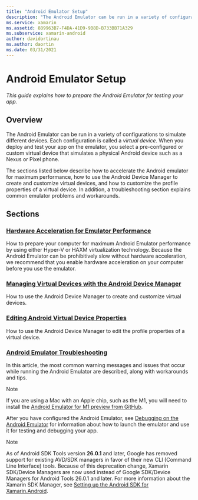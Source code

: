 ```yaml
---
title: "Android Emulator Setup"
description: "The Android Emulator can be run in a variety of configurations to simulate different devices. This guide explains how to prepare the Android Emulator for testing your app."
ms.service: xamarin
ms.assetid: 889963B7-F4DA-41D9-9B8D-B733BB71A329
ms.subservice: xamarin-android
author: davidortinau
ms.author: daortin
ms.date: 03/31/2021
---
```


# Android Emulator Setup

_This guide explains how to prepare the Android Emulator for testing your app._

## Overview

The Android Emulator can be run in a variety of configurations
to simulate different devices. Each configuration is called a _virtual
device_. When you deploy and test your app on the emulator, you select
a pre-configured or custom virtual device that simulates a physical
Android device such as a Nexus or Pixel phone.

The sections listed below describe how to accelerate the Android
emulator for maximum performance, how to use the Android Device Manager
to create and customize virtual devices, and how to customize the
profile properties of a virtual device. In addition, a troubleshooting
section explains common emulator problems and workarounds.

## Sections

### [Hardware Acceleration for Emulator Performance](~/android/get-started/installation/android-emulator/hardware-acceleration.md)

How to prepare your computer for maximum Android Emulator performance
by using either Hyper-V or HAXM virtualization technology. Because the
Android Emulator can be prohibitively slow without hardware
acceleration, we recommend that you enable hardware acceleration on
your computer before you use the emulator.

### [Managing Virtual Devices with the Android Device Manager](~/android/get-started/installation/android-emulator/device-manager.md)

How to use the Android Device Manager to create and customize virtual
devices.

### [Editing Android Virtual Device Properties](~/android/get-started/installation/android-emulator/device-properties.md)

How to use the Android Device Manager to edit the profile properties of a
virtual device.

### [Android Emulator Troubleshooting](~/android/get-started/installation/android-emulator/troubleshooting.md)

In this article, the most common warning messages and issues that occur
while running the Android Emulator are described, along with
workarounds and tips.

> [!NOTE]
> If you are using a Mac with an Apple chip, such as the M1, you will need to install the [Android Emulator for M1 preview from GitHub](https://github.com/google/android-emulator-m1-preview/releases).

After you have configured the Android Emulator, see
[Debugging on the Android Emulator](~/android/deploy-test/debugging/debug-on-emulator.md)
for information about how to launch the emulator and use it for testing
and debugging your app.

> [!NOTE]
> As of Android SDK Tools version **26.0.1** and later, Google has removed support for existing AVD/SDK managers in favor of their new CLI (Command Line Interface) tools. Because of this deprecation change, Xamarin SDK/Device Managers are now used instead of Google SDK/Device Managers for Android Tools 26.0.1 and later. For more information about the Xamarin SDK Manager, see [Setting up the Android SDK for Xamarin.Android](~/android/get-started/installation/android-sdk.md).
